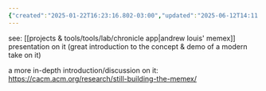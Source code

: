 ```yaml
---
{"created":"2025-01-22T16:23:16.802-03:00","updated":"2025-06-12T14:11:14.143-03:00","tags":["concept","lab","🌱","informationdesign","informationmanagement","knowledgemanagement","permacomputing"],"relevancescore":96,"notestage":["🌱"],"dg-publish":true,"permalink":"/concepts/lab/memex/","dgPassFrontmatter":true}
---
```


see: [[projects & tools/tools/lab/chronicle app\|andrew louis' memex]] presentation on it (great introduction to the concept & demo of a modern take on it)

a more in-depth introduction/discussion on it: https://cacm.acm.org/research/still-building-the-memex/